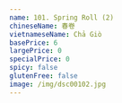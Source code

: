 ```yaml
---
name: 101. Spring Roll (2)
chineseName: 春卷
vietnameseName: Chả Giò
basePrice: 6
largePrice: 0
specialPrice: 0
spicy: false
glutenFree: false
image: /img/dsc00102.jpg
---
```


